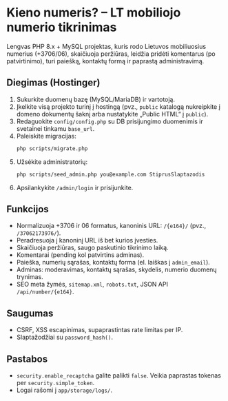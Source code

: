 # Kieno numeris? – LT mobiliojo numerio tikrinimas

Lengvas PHP 8.x + MySQL projektas, kuris rodo Lietuvos mobiliuosius numerius (+3706/06), skaičiuoja peržiūras, leidžia pridėti komentarus (po patvirtinimo), turi paiešką, kontaktų formą ir paprastą administravimą.

## Diegimas (Hostinger)
1. Sukurkite duomenų bazę (MySQL/MariaDB) ir vartotoją.
2. Įkelkite visą projekto turinį į hostingą (pvz., `public` katalogą nukreipkite į domeno dokumentų šaknį arba nustatykite „Public HTML“ į `public`).
3. Redaguokite `config/config.php` su DB prisijungimo duomenimis ir svetainei tinkamu `base_url`.
4. Paleiskite migracijas:
   ```bash
   php scripts/migrate.php
   ```
5. Užsėkite administratorių:
   ```bash
   php scripts/seed_admin.php you@example.com StiprusSlaptazodis
   ```
6. Apsilankykite `/admin/login` ir prisijunkite.

## Funkcijos
- Normalizuoja +3706 ir 06 formatus, kanoninis URL: `/{e164}/` (pvz., `/37062173976/`).
- Peradresuoja į kanoninį URL iš bet kurios įvesties.
- Skaičiuoja peržiūras, saugo paskutinio tikrinimo laiką.
- Komentarai (pending kol patvirtins adminas).
- Paieška, numerių sąrašas, kontaktų forma (el. laiškas į `admin_email`).
- Adminas: moderavimas, kontaktų sąrašas, skydelis, numerio duomenų trynimas.
- SEO meta žymės, `sitemap.xml`, `robots.txt`, JSON API `/api/number/{e164}`.

## Saugumas
- CSRF, XSS escapinimas, supaprastintas rate limitas per IP.
- Slaptažodžiai su `password_hash()`.

## Pastabos
- `security.enable_recaptcha` galite palikti `false`. Veikia paprastas tokenas per `security.simple_token`.
- Logai rašomi į `app/storage/logs/`. 
